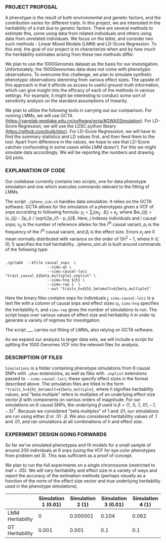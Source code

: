 ### PROJECT PROPOSAL 

A phenotype is the result of both environmental and genetic factors, and the contribution varies for different traits. In this project, we are interested in the heritability of a trait due to genetic factors. There are several methods to  estimate this, some using data from related individuals and others using data from unrelated individuals. We focus on the latter, and consider two such methods - Linear Mixed Models (LMM) and LD-Score Regression. To this end, the goal of our project is to characterize when and by how much the heritability estimates arising from these two methods differ.

We plan to use the 1000Genomes dataset as the basis for our investigation. Unfortunately, the 1000Geonomes data does not come with phenotypic observations. To overcome this challenge, we plan to simulate synthetic phenotypic observations stemming from various effect sizes. The upside of this approach is that it affords us access to useful ground-truth information, which can give insight into the efficacy of each of the methods in various settings. For example, it  might be interesting to conduct some sort of sensitivity analysis on the standard assumptions of linearity.

We plan to utilize the following tools in carrying out our comparison. For running LMMs, we will use GCTA (https://yanglab.westlake.edu.cn/software/gcta/#GWASSimulation). For LD-Score Regression, we will use the LDSC python library (https://github.com/bulik/ldsc). For LD-Score Regresssion, we will have to find the summary statistics and LD values first, and then feed them to the tool. Apart from difference in the values, we hope to see that LD-Score catches confounding in some cases while LMM doesn't. For this we might simulate data accordingly. We will be reporting the numbers and drawing QQ plots.


### EXPLANATION OF CODE

Our codebase currently contains two scripts, one for data phenotype simulation and one which executes commands relevant to the fitting of LMMs.

The script ```./pheno_sim.sh``` handles data simulation. It relies on the GCTA software. GCTA allows for the simulation of a phenotypes given a VCF of snps according to following formula: $y_j = \sum_i(w_{ij} \cdot \beta_i) + e_j$,
where $w_{ij} = (x_{ij} - 2p_i) / \sqrt{2p_i(1 - p_i)}$. Here, $j$ indexes individuals and $i$ causal snps; $x_{ij}$ is the number of reference alleles for the $i^{th}$ causal variant, $p_i$ is the frequency of the $i^{th}$ causal variant, and $\beta_i$ is the effect size. Errors $e_j$ are $0$ mean normally distributed with variance on the order of $1/h^2 - 1$, where $h \in (0, 1)$ specifies the trait heritability. ./pheno_sim.sh is built around commands of the following type:
```

./gcta64  --bfile causal_snps  \
                   --simu-qt \
                   --simu-causal-loci "trait_causal_${beta_multiple}.snplist" \
                   --simu-hsq ${h} \
                   --simu-rep 1  \
                   --out "traits_h=${h}_betamult=${beta_multiple}"

```
Here the binary files contains snps for individuals $j$,  ```simu-causal-loci``` is a text file with a column of causal snps and effect sizes $u_i$, ```simu-hsq``` specifies the heritability $h$, and ```simu-rep``` gives the number of simulations to run. The script loops over various values of effect size and heritability $h$ in order to generate a variety of regimes for investigation.

The script ___ carries out fitting of LMMs, also relying on GCTA software. 

As we expand our analysis to larger data sets, we will include a script for spltting the 1000 Genomes VCF into the relevant files for analysis.

### DESCRIPTION OF FILES 

```Simulations``` is a folder containing phenotype simulations from 6 causal SNPs with ```.phen``` extensioins, as well as files with ```.snplist``` extensions passed to ```--simu-causal-loci```; these specify effect sizes in the format described above. The simulation files are titled in the form ```"traits_h=${h}_betamult=${beta_multiple}```, where $h$ signifies heritability values, and "beta multiple" refers to multiples of an underlying effect size vector $\beta$ with components on various orders of magnitude. For our simulations on 6 causal SNPs, the underlying $\beta$ used is $\beta = (1,.5, .1, .01, -.1, -.5)^T$. Because we considered "beta multiples" of 1 and $.01$, our simulations are run using either $\beta$ or $.01 \cdot \beta$. We also considered heritabilitiy values of $.1$ and $.01$, and ran simulations at all combinations of $h$ and effect size.

### EXPERIMENT DESIGN GOING FORWARDS

So far we've simulated phenotypes and fit models for a small sample of around 200 individuals at 6 snps (using the VCF for eye color phenotypes from problem set 3). This was sufficient as a proof of concept. 

We plan to run the full experiments on a single chromosome (restricted to maf > .05). We will vary heritability and effect size in a variety of ways and report the accuracy of the estimation methods (perhaps visually as a function of the norm of the effect size vector and true underlying heritability used in the phenotype simulations). 

|   | Simulation 1 (0.01) | Simulation 2 (1) | Simulation 3 (0.01)| Simulation 4 (1) |
| -------- | -------- | -------- | -------- | -------- |
| LMM Heritability |0  | 0.000001 | 0.104| 0.062 |
| GT Heritability| 0.001 | 0.001 | 0.1 | 0.1 |
